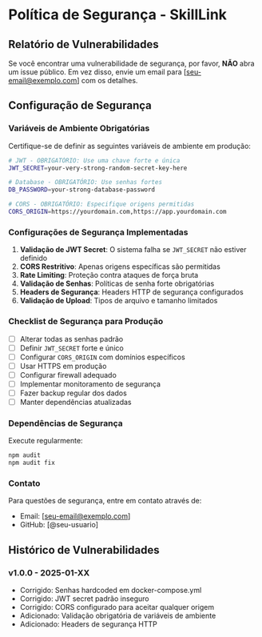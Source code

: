 # Política de Segurança - SkillLink

## Relatório de Vulnerabilidades

Se você encontrar uma vulnerabilidade de segurança, por favor, **NÃO** abra um issue público. Em vez disso, envie um email para [seu-email@exemplo.com] com os detalhes.

## Configuração de Segurança

### Variáveis de Ambiente Obrigatórias

Certifique-se de definir as seguintes variáveis de ambiente em produção:

```bash
# JWT - OBRIGATÓRIO: Use uma chave forte e única
JWT_SECRET=your-very-strong-random-secret-key-here

# Database - OBRIGATÓRIO: Use senhas fortes
DB_PASSWORD=your-strong-database-password

# CORS - OBRIGATÓRIO: Especifique origens permitidas
CORS_ORIGIN=https://yourdomain.com,https://app.yourdomain.com
```

### Configurações de Segurança Implementadas

1. **Validação de JWT Secret**: O sistema falha se `JWT_SECRET` não estiver definido
2. **CORS Restritivo**: Apenas origens específicas são permitidas
3. **Rate Limiting**: Proteção contra ataques de força bruta
4. **Validação de Senhas**: Políticas de senha forte obrigatórias
5. **Headers de Segurança**: Headers HTTP de segurança configurados
6. **Validação de Upload**: Tipos de arquivo e tamanho limitados

### Checklist de Segurança para Produção

- [ ] Alterar todas as senhas padrão
- [ ] Definir `JWT_SECRET` forte e único
- [ ] Configurar `CORS_ORIGIN` com domínios específicos
- [ ] Usar HTTPS em produção
- [ ] Configurar firewall adequado
- [ ] Implementar monitoramento de segurança
- [ ] Fazer backup regular dos dados
- [ ] Manter dependências atualizadas

### Dependências de Segurança

Execute regularmente:
```bash
npm audit
npm audit fix
```

### Contato

Para questões de segurança, entre em contato através de:
- Email: [seu-email@exemplo.com]
- GitHub: [@seu-usuario]

## Histórico de Vulnerabilidades

### v1.0.0 - 2025-01-XX
- Corrigido: Senhas hardcoded em docker-compose.yml
- Corrigido: JWT secret padrão inseguro
- Corrigido: CORS configurado para aceitar qualquer origem
- Adicionado: Validação obrigatória de variáveis de ambiente
- Adicionado: Headers de segurança HTTP

